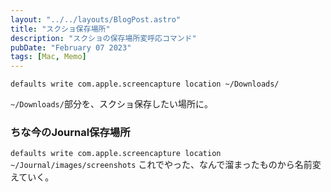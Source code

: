 ```yaml
---
layout: "../../layouts/BlogPost.astro"
title: "スクショ保存場所"
description: "スクショの保存場所変呼応コマンド"
pubDate: "February 07 2023"
tags: [Mac, Memo]
---
```


``` shell
defaults write com.apple.screencapture location ~/Downloads/
```

`~/Downloads/`部分を、スクショ保存したい場所に。

### ちな今のJournal保存場所

`defaults write com.apple.screencapture location ~/Journal/images/screenshots`
これでやった、なんで溜まったものから名前変えていく。
